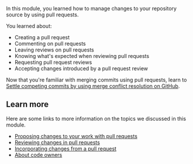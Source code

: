 In this module, you learned how to manage changes to your repository source by using pull requests.

You learned about:

- Creating a pull request
- Commenting on pull requests
- Leaving reviews on pull requests
- Knowing what's expected when reviewing pull requests
- Requesting pull request reviews
- Accepting changes introduced by a pull request review

Now that you're familiar with merging commits using pull requests, learn to [Settle competing commits by using merge conflict resolution on GitHub](/training/modules/resolve-merge-conflicts-github/).

## Learn more

Here are some links to more information on the topics we discussed in this module.

- [Proposing changes to your work with pull requests](https://help.github.com/en/github/collaborating-with-issues-and-pull-requests/proposing-changes-to-your-work-with-pull-requests?azure-portal=true)
- [Reviewing changes in pull requests](https://help.github.com/en/github/collaborating-with-issues-and-pull-requests/reviewing-changes-in-pull-requests?azure-portal=true)
- [Incorporating changes from a pull request](https://help.github.com/en/github/collaborating-with-issues-and-pull-requests/incorporating-changes-from-a-pull-request?azure-portal=true)
- [About code owners](https://help.github.com/en/github/creating-cloning-and-archiving-repositories/about-code-owners?azure-portal=true)
